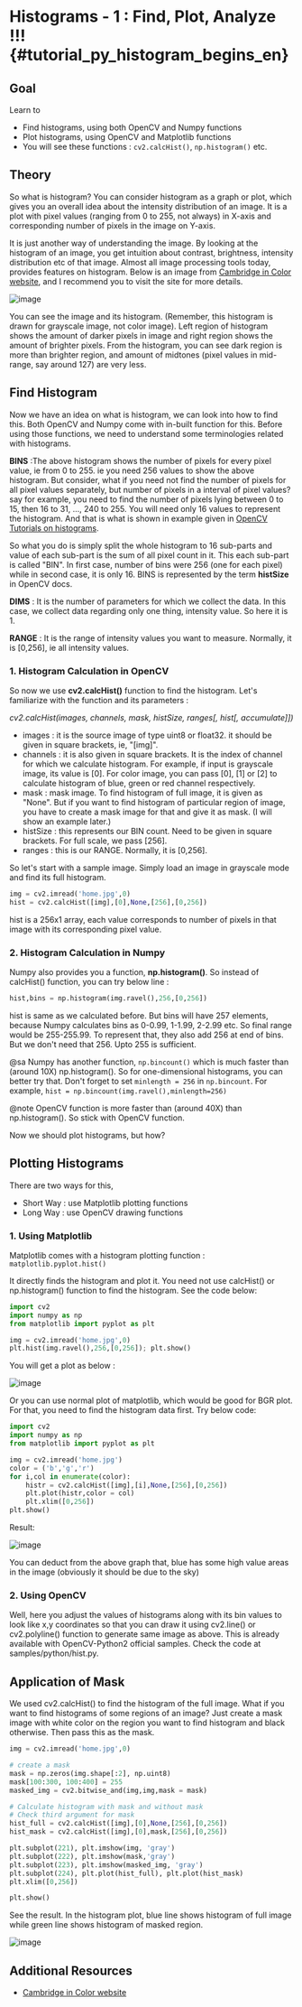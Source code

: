 # Histograms - 1 : Find, Plot, Analyze !!! {#tutorial_py_histogram_begins_en}

## Goal

Learn to
-   Find histograms, using both OpenCV and Numpy functions
-   Plot histograms, using OpenCV and Matplotlib functions
-   You will see these functions : `cv2.calcHist()`, `np.histogram()` etc.

## Theory

So what is histogram? You can consider histogram as a graph or plot, which gives you an overall idea about the intensity distribution of an image. It is a plot with pixel values (ranging from 0 to 255, not always) in X-axis and corresponding number of pixels in the image on Y-axis.

It is just another way of understanding the image. By looking at the histogram of an image, you get intuition about contrast, brightness, intensity distribution etc of that image. Almost all image processing tools today, provides features on histogram. Below is an image from [Cambridge in Color website](http://www.cambridgeincolour.com/tutorials/histograms1.htm), and I recommend you to visit the site for more details.

![image](images/histogram_sample.jpg)

You can see the image and its histogram. (Remember, this histogram is drawn for grayscale image, not color image). Left region of histogram shows the amount of darker pixels in image and right region shows the amount of brighter pixels. From the histogram, you can see dark region is more than brighter region, and amount of midtones (pixel values in mid-range, say around 127) are very less.

## Find Histogram

Now we have an idea on what is histogram, we can look into how to find this. Both OpenCV and Numpy come with in-built function for this. Before using those functions, we need to understand some terminologies related with histograms.

**BINS** :The above histogram shows the number of pixels for every pixel value, ie from 0 to 255. ie you need 256 values to show the above histogram. But consider, what if you need not find the number of pixels for all pixel values separately, but number of pixels in a interval of pixel values? say for example, you need to find the number of pixels lying between 0 to 15, then 16 to 31, ..., 240 to 255.
You will need only 16 values to represent the histogram. And that is what is shown in example given in [OpenCV Tutorials on histograms](http://docs.opencv.org/doc/tutorials/imgproc/histograms/histogram_calculation/histogram_calculation.html#histogram-calculation).

So what you do is simply split the whole histogram to 16 sub-parts and value of each sub-part is the sum of all pixel count in it. This each sub-part is called "BIN". In first case, number of bins were 256 (one for each pixel) while in second case, it is only 16. BINS is represented by the term **histSize** in OpenCV docs.

**DIMS** : It is the number of parameters for which we collect the data. In this case, we collect data regarding only one thing, intensity value. So here it is 1.

**RANGE** : It is the range of intensity values you want to measure. Normally, it is [0,256], ie all intensity values.

### 1. Histogram Calculation in OpenCV

So now we use **cv2.calcHist()** function to find the histogram. Let's familiarize with the function
and its parameters :

<center><em>cv2.calcHist(images, channels, mask, histSize, ranges[, hist[, accumulate]])</em></center>

- images : it is the source image of type uint8 or float32. it should be given in square brackets, ie, "[img]".
- channels : it is also given in square brackets. It is the index of channel for which we calculate histogram. For example, if input is grayscale image, its value is [0]. For color image, you can pass [0], [1] or [2] to calculate histogram of blue, green or red channel respectively.
- mask : mask image. To find histogram of full image, it is given as "None". But if you want to find histogram of particular region of image, you have to create a mask image for that and give it as mask. (I will show an example later.)
- histSize : this represents our BIN count. Need to be given in square brackets. For full scale, we pass [256].
- ranges : this is our RANGE. Normally, it is [0,256].

So let's start with a sample image. Simply load an image in grayscale mode and find its full histogram.
```python
img = cv2.imread('home.jpg',0)
hist = cv2.calcHist([img],[0],None,[256],[0,256])
```
hist is a 256x1 array, each value corresponds to number of pixels in that image with its corresponding pixel value.

### 2. Histogram Calculation in Numpy

Numpy also provides you a function, **np.histogram()**. So instead of calcHist() function, you can try below line :
```python
hist,bins = np.histogram(img.ravel(),256,[0,256])
```
hist is same as we calculated before. But bins will have 257 elements, because Numpy calculates bins as 0-0.99, 1-1.99, 2-2.99 etc. So final range would be 255-255.99. To represent that, they also add 256 at end of bins. But we don't need that 256. Upto 255 is sufficient.

@sa Numpy has another function, `np.bincount()` which is much faster than (around 10X) np.histogram(). So for one-dimensional histograms, you can better try that. Don't forget to set `minlength = 256` in `np.bincount`. For example, `hist = np.bincount(img.ravel(),minlength=256)`

@note OpenCV function is more faster than (around 40X) than np.histogram(). So stick with OpenCV function.

Now we should plot histograms, but how?

## Plotting Histograms

There are two ways for this,
- Short Way : use Matplotlib plotting functions
- Long Way : use OpenCV drawing functions

### 1. Using Matplotlib

Matplotlib comes with a histogram plotting function : `matplotlib.pyplot.hist()`

It directly finds the histogram and plot it. You need not use calcHist() or np.histogram() function to find the histogram. See the code below:
```python
import cv2
import numpy as np
from matplotlib import pyplot as plt

img = cv2.imread('home.jpg',0)
plt.hist(img.ravel(),256,[0,256]); plt.show()
```
You will get a plot as below :

![image](images/histogram_matplotlib.jpg)

Or you can use normal plot of matplotlib, which would be good for BGR plot. For that, you need to find the histogram data first. Try below code:
```python
import cv2
import numpy as np
from matplotlib import pyplot as plt

img = cv2.imread('home.jpg')
color = ('b','g','r')
for i,col in enumerate(color):
    histr = cv2.calcHist([img],[i],None,[256],[0,256])
    plt.plot(histr,color = col)
    plt.xlim([0,256])
plt.show()
```
Result:

![image](images/histogram_rgb_plot.jpg)

You can deduct from the above graph that, blue has some high value areas in the image (obviously it should be due to the sky)

### 2. Using OpenCV

Well, here you adjust the values of histograms along with its bin values to look like x,y coordinates so that you can draw it using cv2.line() or cv2.polyline() function to generate same image as above. This is already available with OpenCV-Python2 official samples. Check the code at samples/python/hist.py.

## Application of Mask

We used cv2.calcHist() to find the histogram of the full image. What if you want to find histograms of some regions of an image? Just create a mask image with white color on the region you want to find histogram and black otherwise. Then pass this as the mask.
```python
img = cv2.imread('home.jpg',0)

# create a mask
mask = np.zeros(img.shape[:2], np.uint8)
mask[100:300, 100:400] = 255
masked_img = cv2.bitwise_and(img,img,mask = mask)

# Calculate histogram with mask and without mask
# Check third argument for mask
hist_full = cv2.calcHist([img],[0],None,[256],[0,256])
hist_mask = cv2.calcHist([img],[0],mask,[256],[0,256])

plt.subplot(221), plt.imshow(img, 'gray')
plt.subplot(222), plt.imshow(mask,'gray')
plt.subplot(223), plt.imshow(masked_img, 'gray')
plt.subplot(224), plt.plot(hist_full), plt.plot(hist_mask)
plt.xlim([0,256])

plt.show()
```
See the result. In the histogram plot, blue line shows histogram of full image while green line shows histogram of masked region.

![image](images/histogram_masking.jpg)

## Additional Resources

- [Cambridge in Color website](http://www.cambridgeincolour.com/tutorials/histograms1.htm)
